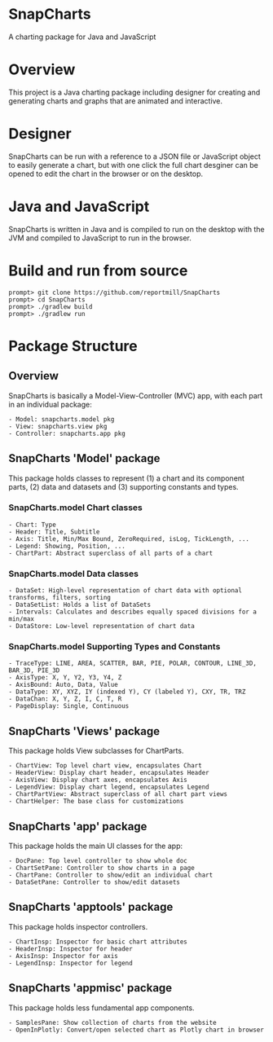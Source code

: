 # SnapCharts
A charting package for Java and JavaScript

# Overview
This project is a Java charting package including designer for creating and generating charts and graphs that are animated and interactive.

# Designer
SnapCharts can be run with a reference to a JSON file or JavaScript object to easily generate a chart, but with one click the full
chart desginer can be opened to edit the chart in the browser or on the desktop.

# Java and JavaScript
SnapCharts is written in Java and is compiled to run on the desktop with the JVM and compiled to JavaScript to run in the browser.

# Build and run from source

    prompt> git clone https://github.com/reportmill/SnapCharts
    prompt> cd SnapCharts
    prompt> ./gradlew build
    prompt> ./gradlew run 

# Package Structure

## Overview

SnapCharts is basically a Model-View-Controller (MVC) app, with each part in an individual package:

    - Model: snapcharts.model pkg
    - View: snapcharts.view pkg
    - Controller: snapcharts.app pkg

## SnapCharts 'Model' package

This package holds classes to represent (1) a chart and its component parts, (2) data and datasets and (3) supporting
constants and types.

### SnapCharts.model Chart classes

    - Chart: Type
    - Header: Title, Subtitle
    - Axis: Title, Min/Max Bound, ZeroRequired, isLog, TickLength, ...
    - Legend: Showing, Position, ...
    - ChartPart: Abstract superclass of all parts of a chart
    
### SnapCharts.model Data classes
 
    - DataSet: High-level representation of chart data with optional transforms, filters, sorting
    - DataSetList: Holds a list of DataSets
    - Intervals: Calculates and describes equally spaced divisions for a min/max
    - DataStore: Low-level representation of chart data
    
### SnapCharts.model Supporting Types and Constants

    - TraceType: LINE, AREA, SCATTER, BAR, PIE, POLAR, CONTOUR, LINE_3D, BAR_3D, PIE_3D
    - AxisType: X, Y, Y2, Y3, Y4, Z
    - AxisBound: Auto, Data, Value
    - DataType: XY, XYZ, IY (indexed Y), CY (labeled Y), CXY, TR, TRZ
    - DataChan: X, Y, Z, I, C, T, R
    - PageDisplay: Single, Continuous
    
## SnapCharts 'Views' package

This package holds View subclasses for ChartParts.

    - ChartView: Top level chart view, encapsulates Chart
    - HeaderView: Display chart header, encapsulates Header
    - AxisView: Display chart axes, encapsulates Axis
    - LegendView: Display chart legend, encapsulates Legend
    - ChartPartView: Abstract superclass of all chart part views
    - ChartHelper: The base class for customizations
    
## SnapCharts 'app' package
    
This package holds the main UI classes for the app:

    - DocPane: Top level controller to show whole doc
    - ChartSetPane: Controller to show charts in a page
    - ChartPane: Controller to show/edit an individual chart
    - DataSetPane: Controller to show/edit datasets
    
## SnapCharts 'apptools' package
    
This package holds inspector controllers.

    - ChartInsp: Inspector for basic chart attributes
    - HeaderInsp: Inspector for header
    - AxisInsp: Inspector for axis
    - LegendInsp: Inspector for legend

## SnapCharts 'appmisc' package
    
This package holds less fundamental app components.

    - SamplesPane: Show collection of charts from the website
    - OpenInPlotly: Convert/open selected chart as Plotly chart in browser
    

